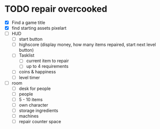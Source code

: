 # TODO repair overcooked

- [x] Find a game title
- [x] find starting assets pixelart
- [ ] HUD
  - [ ] start button
  - [ ] highscore (display money, how many items repaired, start next level button)
  - [ ] Tasklist
    - [ ] current item to repair
    - [ ] up to 4 requirements
  - [ ] coins & happiness
  - [ ] level timer
- [ ] room
  - [ ] desk for people
  - [ ] people
  - [ ] 5 - 10 items
  - [ ] own character
  - [ ] storage ingredients
  - [ ] machines
  - [ ] repair counter space
